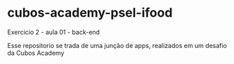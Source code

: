 # cubos-academy-psel-ifood
Exercicio 2 -  aula 01 - back-end

Esse repositorio se trada de uma junção de apps, realizados em um desafio da Cubos Academy
